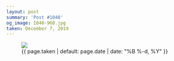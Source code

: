 ```yaml
---
layout: post
summary: 'Post #1048'
og_image: 1048-960.jpg
taken: December 7, 2019
---
```


<figure class="post">
<img sizes="(min-width: 700px) 50vw, calc(100vw - 2rem)" src="{{ site.assets_url }}/1048-480.jpg" srcset="{{ site.assets_url }}/1048-240.jpg 240w, {{ site.assets_url }}/1048-480.jpg 480w, {{ site.assets_url }}/1048-720.jpg 720w, {{ site.assets_url }}/1048-960.jpg 960w"/>
<figcaption>
<time>{{ page.taken | default: page.date | date: "%B %-d, %Y" }}</time>
</figcaption>
</figure>
